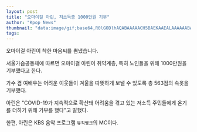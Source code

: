 ```yaml
---
layout: post
title: "오마이걸 아린, 저소득층 1000만원 기부"
author: "Kpop News"
thumbnail: "data:image/gif;base64,R0lGODlhAQABAAAAACH5BAEKAAEALAAAAAABAAEAAAICTAEAOw=="
tags: 
---
```



오마이걸 아린이 착한 마음씨를 뽐냈습니다.

서울가슴공동체에 따르면 오마이걸 아린이 취약계층, 특히 노인들을 위해 1000만원을 기부했다고 한다.

가수 겸 여배우는 어려운 이웃들이 겨울을 따뜻하게 보낼 수 있도록 총 563점의 속옷을 기부했다.

아린은 "COVID-19가 지속적으로 확산돼 어려움을 겪고 있는 저소득 주민들에게 온기를 더하기 위해 기부를 했다"고 말했다.

한편, 아린은 KBS 음악 프로그램 `뮤직뱅크`의 MC이다.